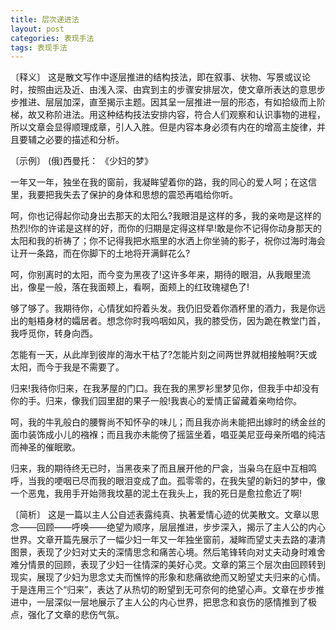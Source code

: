 ```yaml
---
title: 层次递进法
layout: post
categories: 表现手法
tags: 表现手法
---
```


〔释义〕 这是散文写作中逐层推进的结构技法，即在叙事、状物、写景或议论时，按照由远及近、由浅入深、由宾到主的步骤安排层次，使文章所表达的意思步步推进、层层加深，直至揭示主题。因其呈一层推进一层的形态，有如拾级而上阶梯，故又称阶进法。用这种结构技法安排内容，符合人们观察和认识事物的进程，所以文章会显得顺理成章，引人入胜。但是内容本身必须有内在的增高主旋律，并且要辅之必要的描述和分析。

〔示例〕 (俄)西曼托： 《少妇的梦》

一年又一年，独坐在我的窗前，我凝眸望着你的路，我的同心的爱人呵；在这信里，我要把我失去了保护的身体和思想的震恐再唱给你听。

呵，你也记得起你动身出去那天的太阳么?我眼泪是这样的多，我的亲吻是这样的热烈!你的许诺是这样的好，而你的归期是定得这样早!敢是你不记得你动身那天的太阳和我的祈祷了；你不记得我把水瓶里的水洒上你坐骑的影子，祝你过海时海会让开一条路，而在你脚下的土地将开满鲜花么?

呵，你别离时的太阳，而今变为黑夜了!这许多年来，期待的眼泪，从我眼里流出，像星一般，落在我面颊上，看啊，面颊上的红玫瑰褪色了!

够了够了。我期待你，心情犹如捋着头发。我仍旧受着你酒杯里的酒力，我是你远出的魁梧身材的孀居者。想念你时我呜咽如风，我的膝受伤，因为跪在教堂门首，我呼觅你，转身向西。

怎能有一天，从此岸到彼岸的海水干枯了?怎能片刻之间两世界就相接触啊?天或太阳，而今于我是不需要了。

归来!我待你归来，在我茅屋的门口。我在我的黑罗衫里梦见你，但我手中却没有你的手。归来，像我们园里甜的果子一般!我衷心的爱情正留藏着亲吻给你。

呵，我的牛乳般白的腰臀尚不知怀孕的味儿；而且我亦尚未能把出嫁时的绣金丝的面巾装饰成小儿的襁褓；而且我亦未能傍了摇篮坐着，唱亚美尼亚母亲所唱的纯洁而神圣的催眠歌。

归来，我的期待终无已时，当黑夜来了而且展开他的尸衾，当枭乌在庭中互相鸣呼，当我的哽咽已尽而我的眼泪变成了血。孤零零的，在我失望的新妇的梦中，像一个恶鬼，我用手开始筛我坟墓的泥土在我头上，我的死日是愈拉愈近了啊!

〔简析〕 这是一篇以主人公自述表露纯真、执著爱情心迹的优美散文。文章以思念——回顾——呼唤——绝望为顺序，层层推进，步步深入，揭示了主人公的内心世界。文章开篇先展示了一幅少妇一年又一年独坐窗前，凝眸而望丈夫去路的凄清图景，表现了少妇对丈夫的深情思念和痛苦心境。然后笔锋转向对丈夫动身时难舍难分情景的回顾，表现了少妇一往情深的美好心灵。文章的第三个层次由回顾转到现实，展现了少妇为思念丈夫而憔悴的形象和悲痛欲绝而又盼望丈夫归来的心情。于是连用三个“归来”，表达了从热切的盼望到无可奈何的绝望心声。文章在步步推进中，一层深似一层地展示了主人公的内心世界，把思念和哀伤的感情推到了极点，强化了文章的悲伤气氛。 